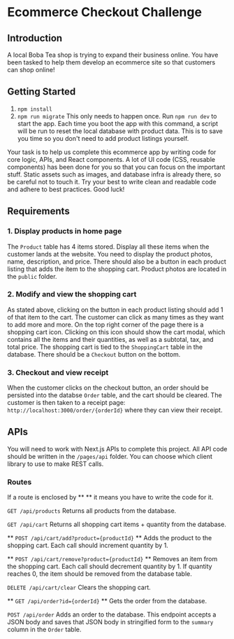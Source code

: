 # Ecommerce Checkout Challenge
## Introduction
A local Boba Tea shop is trying to expand their business online. You have been tasked to help them develop an ecommerce site so that customers can shop online!

## Getting Started
1. `npm install`
2. `npm run migrate`
This only needs to happen once.
Run `npm run dev` to start the app. Each time you boot the app with this command, a script will be run to reset the local database with product data. This is to save you time so you don't need to add product listings yourself.

Your task is to help us complete this ecommerce app by writing code for core logic, APIs, and React components. A lot of UI code (CSS, reusable components) has been done for you so that
you can focus on the important stuff. Static assets such as images, and database infra is already there, so be careful not to touch it. Try your best to write clean and readable code and adhere to best practices. Good luck!

## Requirements
### 1. Display products in home page
The `Product` table has 4 items stored. Display all these items when the customer lands at the website. You need to display the product photos, name, description, and price. There 
should also be a button in each product listing that adds the item to the shopping cart. Product photos are located in the `public` folder.

### 2. Modify and view the shopping cart
As stated above, clicking on the button in each product listing should add 1 of that item to the cart. The customer can click as many times as they want to add more and more. On the top right corner of the page there is a shopping cart icon. Clicking on this icon should show the cart modal, which contains all the items and their quantities, as well as a subtotal, tax, and total price. The shopping cart is tied to the `ShoppingCart` table in the database. There should be a `Checkout` button on the bottom.

### 3. Checkout and view receipt
When the customer clicks on the checkout button, an order should be persisted into the databse `Order` table, and the cart should be cleared. The customer is then taken to a receipt page:
`http://localhost:3000/order/{orderId}` where they can view their receipt.

## APIs
You will need to work with Next.js APIs to complete this project. All API code should be written in the `/pages/api` folder. You can choose which client library to use to make REST calls.

### Routes
If a route is enclosed by ** ** it means you have to write the code for it.

`GET /api/products`
Returns all products from the database.

`GET /api/cart`
Returns all shopping cart items + quantity from the database.

** `POST /api/cart/add?product={productId}` **
Adds the product to the shopping cart. Each call should increment quantity by 1. 

** `POST /api/cart/remove?product={productId}` **
Removes an item from the shopping cart. Each call should decrement quantity by 1. If quantity reaches 0, the item should be removed from the database table.

`DELETE /api/cart/clear`
Clears the shopping cart.

** `GET /api/order?id={orderId}` **
Gets the order from the database.

`POST /api/order`
Adds an order to the database. This endpoint accepts a JSON body and saves that JSON body in stringified form to the `summary` column in the `Order` table. 

